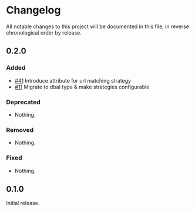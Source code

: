 # Changelog

All notable changes to this project will be documented in this file, in reverse chronological order by release.

## 0.2.0

### Added

- [#41](https://github.com/bitExpert/sylius-force-login/pull/41) Introduce attribute for url matching strategy
- [#11](https://github.com/bitExpert/sylius-force-login/pull/11) Migrate to dbal type & make strategies configurable

### Deprecated

- Nothing.

### Removed

- Nothing.

### Fixed

- Nothing.

## 0.1.0

Initial release.

